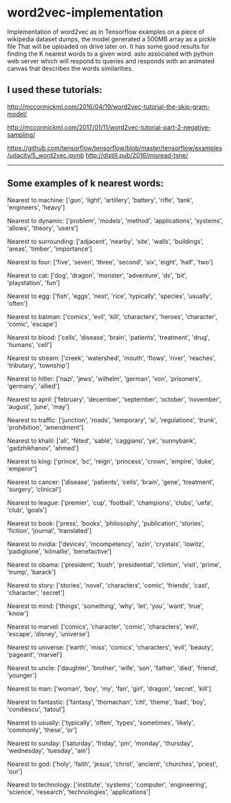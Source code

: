 # word2vec-implementation
Implementation of word2vec as in Tensorflow examples on a piece of wikipedia dataset dumps, the model generated a 500MB array as a pickle file That will be uploaded on drive later on.
It has some good results for finding the K nearest words to a given word. 
aslo associated with python web server which will respond to queries and responds with an animated canvas that describes the words similarities.

I used these tutorials:
----------------------------------------------------------------------------------------
http://mccormickml.com/2016/04/19/word2vec-tutorial-the-skip-gram-model/

http://mccormickml.com/2017/01/11/word2vec-tutorial-part-2-negative-sampling/

https://github.com/tensorflow/tensorflow/blob/master/tensorflow/examples/udacity/5_word2vec.ipynb     http://distill.pub/2016/misread-tsne/


----------------------------------------------------------------------------------------
Some examples of k nearest words:
----------------------------------------------------------------------------------------

Nearest to machine: ['gun', 'light', 'artillery', 'battery', 'rifle', 'tank', 'engineers', 'heavy']

Nearest to dynamic: ['problem', 'models', 'method', 'applications', 'systems', 'allows', 'theory', 'users']

Nearest to surrounding: ['adjacent', 'nearby', 'site', 'walls', 'buildings', 'areas', 'timber', 'importance']

Nearest to four: ['five', 'seven', 'three', 'second', 'six', 'eight', 'half', 'two']

Nearest to cat: ['dog', 'dragon', 'monster', 'adventure', 'ds', 'bit', 'playstation', 'fun']

Nearest to egg: ['fish', 'eggs', 'nest', 'rice', 'typically', 'species', 'usually', 'often']

Nearest to batman: ['comics', 'evil', 'kill', 'characters', 'heroes', 'character', 'comic', 'escape']

Nearest to blood: ['cells', 'disease', 'brain', 'patients', 'treatment', 'drug', 'humans', 'cell']

Nearest to stream: ['creek', 'watershed', 'mouth', 'flows', 'river', 'reaches', 'tributary', 'township']

Nearest to hitler: ['nazi', 'jews', 'wilhelm', 'german', 'von', 'prisoners', 'germany', 'allied']

Nearest to april: ['february', 'december', 'september', 'october', 'november', 'august', 'june', 'may']

Nearest to traffic: ['junction', 'roads', 'temporary', 'si', 'regulations', 'trunk', 'prohibition', 'amendment']

Nearest to khalil: ['ali', 'fêted', 'sablé', 'caggiano', 'ye', 'sunnybank', 'gadzhikhanov', 'ahmed']

Nearest to king: ['prince', 'bc', 'reign', 'princess', 'crown', 'empire', 'duke', 'emperor']

Nearest to cancer: ['disease', 'patients', 'cells', 'brain', 'gene', 'treatment', 'surgery', 'clinical']

Nearest to league: ['premier', 'cup', 'football', 'champions', 'clubs', 'uefa', 'club', 'goals']

Nearest to book: ['press', 'books', 'philosophy', 'publication', 'stories', 'fiction', 'journal', 'translated']

Nearest to nvidia: ['devices', 'incompetency', 'azin', 'crystals', 'lowitz', 'padiglione', 'kilmallie', 'benefactive']

Nearest to obama: ['president', 'bush', 'presidential', 'clinton', 'visit', 'prime', 'trump', 'barack']

Nearest to story: ['stories', 'novel', 'characters', 'comic', 'friends', 'cast', 'character', 'secret']

Nearest to mind: ['things', 'something', 'why', 'let', 'you', 'want', 'true', 'know']

Nearest to marvel: ['comics', 'character', 'comic', 'characters', 'evil', 'escape', 'disney', 'universe']

Nearest to universe: ['earth', 'miss', 'comics', 'characters', 'evil', 'beauty', 'pageant', 'marvel']

Nearest to uncle: ['daughter', 'brother', 'wife', 'son', 'father', 'died', 'friend', 'younger']

Nearest to man: ['woman', 'boy', 'my', 'fan', 'girl', 'dragon', 'secret', 'kill']

Nearest to fantastic: ['fantasy', 'thomachan', 'chl', 'theme', 'bad', 'boy', 'condiescu', 'tatoul']

Nearest to usually: ['typically', 'often', 'types', 'sometimes', 'likely', 'commonly', 'these', 'or']

Nearest to sunday: ['saturday', 'friday', 'pm', 'monday', 'thursday', 'wednesday', 'tuesday', 'am']

Nearest to god: ['holy', 'faith', 'jesus', 'christ', 'ancient', 'churches', 'priest', 'our']

Nearest to technology: ['institute', 'systems', 'computer', 'engineering', 'science', 'research', 'technologies', 'applications']
